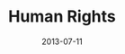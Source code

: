 ---
date: 2013-07-11
title: Human Rights
categories: partners
logo: /assets/images/sponsors/humanrights-e1285336435206.jpg
www: http://www.hrc.org
---